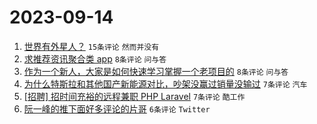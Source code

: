 # 2023-09-14

1. [世界有外星人？](https://www.v2ex.com/t/973598) `15条评论` `然而并没有`
1. [求推荐资讯聚合类 app](https://www.v2ex.com/t/973595) `8条评论` `问与答`
1. [作为一个新人，大家是如何快速学习掌握一个老项目的](https://www.v2ex.com/t/973590) `8条评论` `问与答`
1. [为什么特斯拉和其他国产新能源对比，吵架没赢过销量没输过](https://www.v2ex.com/t/973606) `7条评论` `汽车`
1. [[招聘] 招时间充裕的远程兼职 PHP Laravel](https://www.v2ex.com/t/973592) `7条评论` `酷工作`
1. [阮一峰的推下面好多评论的片哥](https://www.v2ex.com/t/973593) `6条评论` `Twitter`

